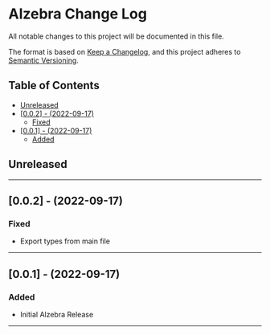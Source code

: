# Alzebra Change Log <!-- omit in toc -->

All notable changes to this project will be documented in this file.

The format is based on [Keep a Changelog](http://keepachangelog.com/), and this project adheres to [Semantic Versioning](https://semver.org/spec/v2.0.0.html).

## Table of Contents <!-- omit in toc -->

- [Unreleased](#unreleased)
- [[0.0.2] - (2022-09-17)](#002---2022-09-17)
  - [Fixed](#fixed)
- [[0.0.1] - (2022-09-17)](#001---2022-09-17)
  - [Added](#added)

## Unreleased

---

## [0.0.2] - (2022-09-17)

### Fixed

- Export types from main file

---

## [0.0.1] - (2022-09-17)

### Added

- Initial Alzebra Release

---
